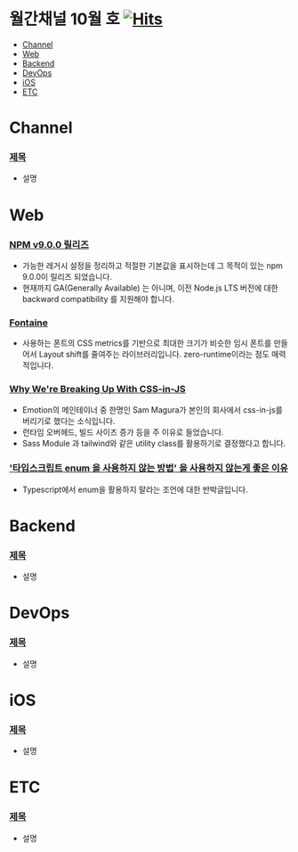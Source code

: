 # 월간채널 10월 호 [![Hits](https://hits.seeyoufarm.com/api/count/incr/badge.svg?url=https%3A%2F%2Fgithub.com%2Fchannel-io%2Fmonthly-channel%2Fblob%2Fmain%2Fissues%2F2022-10.md&count_bg=%2379C83D&title_bg=%23555555&icon=&icon_color=%23E7E7E7&title=hits&edge_flat=false)](https://hits.seeyoufarm.com)

- [Channel](#Channel)
- [Web](#Web)
- [Backend](#Backend)
- [DevOps](#DevOps)
- [iOS](#iOS)
- [ETC](#ETC)

# Channel

### [제목](링크)
- 설명

# Web

### [NPM v9.0.0 릴리즈](https://github.blog/changelog/2022-10-24-npm-v9-0-0-released/)
- 가능한 레거시 설정을 정리하고 적절한 기본값을 표시하는데 그 목적이 있는 npm 9.0.0이 릴리즈 되었습니다.
- 현재까지 GA(Generally Available) 는 아니며, 이전 Node.js LTS 버전에 대한 backward compatibility 를 지원해야 합니다.

### [Fontaine](https://github.com/unjs/fontaine)
- 사용하는 폰트의 CSS metrics를 기반으로 최대한 크기가 비슷한 임시 폰트를 만들어서 Layout shift를 줄여주는 라이브러리입니다. zero-runtime이라는 점도 매력적입니다.


### [Why We're Breaking Up With CSS-in-JS](https://dev.to/srmagura/why-were-breaking-up-wiht-css-in-js-4g9b)
- Emotion의 메인테이너 중 한명인 Sam Magura가 본인의 회사에서 css-in-js를 버리기로 했다는 소식입니다.
- 런타임 오버헤드, 빌드 사이즈 증가 등을 주 이유로 들었습니다.
- Sass Module 과 tailwind와 같은 utility class를 활용하기로 결정했다고 합니다.

### ['타입스크립트 enum 을 사용하지 않는 방법' 을 사용하지 않는게 좋은 이유](https://velog.io/@vraimentres/typescript-enum)
- Typescript에서 enum을 활용하지 말라는 조언에 대한 반박글입니다.

# Backend

### [제목](링크)
- 설명

# DevOps

### [제목](링크)
- 설명

# iOS
### [제목](링크)
- 설명

# ETC

### [제목](링크)
- 설명
